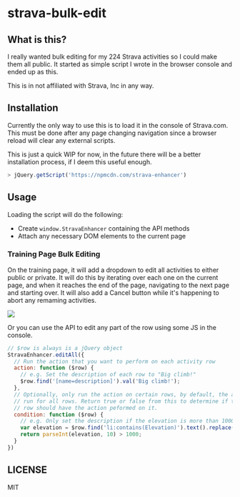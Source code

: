 strava-bulk-edit
========================

## What is this?

I really wanted bulk editing for my 224 Strava activities so I could make them all public. It started as simple script I wrote in the browser console and ended up as this.

This is in not affiliated with Strava, Inc in any way.


## Installation

Currently the only way to use this is to load it in the console of Strava.com. This must be done after any page changing navigation since a browser reload will clear any external scripts.

This is just a quick WIP for now, in the future there will be a better installation process, if I deem this useful enough.

```js
> jQuery.getScript('https://npmcdn.com/strava-enhancer')
```


## Usage

Loading the script will do the following:

- Create `window.StravaEnhancer` containing the API methods
- Attach any necessary DOM elements to the current page

### Training Page Bulk Editing

On the training page, it will add a dropdown to edit all activities to either public or private. It will do this by iterating over each one on the current page, and when it reaches the end of the page, navigating to the next page and starting over. It will also add a Cancel button while it's happening to abort any remaming activities.

![](https://cldup.com/7pZH0ZPSnR.gif)

Or you can use the API to edit any part of the row using some JS in the console.

```js
// $row is always is a jQuery object
StravaEnhancer.editAll({
  // Run the action that you want to perform on each activity row
  action: function ($row) {
    // e.g. Set the description of each row to "Big climb!"
    $row.find('[name=description]').val('Big climb!');
  },
  // Optionally, only run the action on certain rows, by default, the action will
  // run for all rows. Return true or false from this to determine if the activity
  // row should have the action peformed on it.
  condition: function ($row) {
    // e.g. Only set the description if the elevation is more than 1000
    var elevation = $row.find('li:contains(Elevation)').text().replace(/\D/g, '');
    return parseInt(elevation, 10) > 1000;
  }
})
```

## LICENSE

MIT
